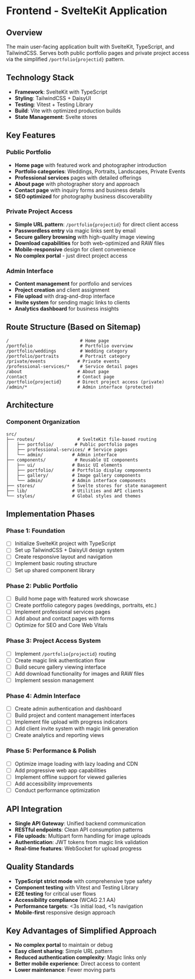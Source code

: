 # Frontend - SvelteKit Application

## Overview
The main user-facing application built with SvelteKit, TypeScript, and TailwindCSS. Serves both public portfolio pages and private project access via the simplified `/portfolio{projectid}` pattern.

## Technology Stack
- **Framework**: SvelteKit with TypeScript
- **Styling**: TailwindCSS + DaisyUI
- **Testing**: Vitest + Testing Library
- **Build**: Vite with optimized production builds
- **State Management**: Svelte stores

## Key Features

### Public Portfolio
- **Home page** with featured work and photographer introduction
- **Portfolio categories**: Weddings, Portraits, Landscapes, Private Events
- **Professional services** pages with detailed offerings
- **About page** with photographer story and approach
- **Contact page** with inquiry forms and business details
- **SEO optimized** for photography business discoverability

### Private Project Access
- **Simple URL pattern**: `/portfolio{projectid}` for direct client access
- **Passwordless entry** via magic links sent by email
- **Secure gallery browsing** with high-quality image viewing
- **Download capabilities** for both web-optimized and RAW files
- **Mobile-responsive** design for client convenience
- **No complex portal** - just direct project access

### Admin Interface
- **Content management** for portfolio and services
- **Project creation** and client assignment
- **File upload** with drag-and-drop interface
- **Invite system** for sending magic links to clients
- **Analytics dashboard** for business insights

## Route Structure (Based on Sitemap)
```
/                           # Home page
/portfolio                  # Portfolio overview
/portfolio/weddings         # Wedding category
/portfolio/portraits        # Portrait category
/private/events            # Private events
/professional-services/*    # Service detail pages
/about                     # About page
/contact                   # Contact page
/portfolio{projectid}      # Direct project access (private)
/admin/*                   # Admin interface (protected)
```

## Architecture

### Component Organization
```
src/
├── routes/                # SvelteKit file-based routing
│   ├── portfolio/        # Public portfolio pages
│   ├── professional-services/ # Service pages
│   └── admin/           # Admin interface
├── components/           # Reusable UI components
│   ├── ui/              # Basic UI elements
│   ├── portfolio/       # Portfolio display components
│   ├── gallery/         # Image gallery components
│   └── admin/           # Admin interface components
├── stores/              # Svelte stores for state management
├── lib/                 # Utilities and API clients
└── styles/              # Global styles and themes
```

## Implementation Phases

### Phase 1: Foundation
- [ ] Initialize SvelteKit project with TypeScript
- [ ] Set up TailwindCSS + DaisyUI design system
- [ ] Create responsive layout and navigation
- [ ] Implement basic routing structure
- [ ] Set up shared component library

### Phase 2: Public Portfolio
- [ ] Build home page with featured work showcase
- [ ] Create portfolio category pages (weddings, portraits, etc.)
- [ ] Implement professional services pages
- [ ] Add about and contact pages with forms
- [ ] Optimize for SEO and Core Web Vitals

### Phase 3: Project Access System
- [ ] Implement `/portfolio{projectid}` routing
- [ ] Create magic link authentication flow
- [ ] Build secure gallery viewing interface
- [ ] Add download functionality for images and RAW files
- [ ] Implement session management

### Phase 4: Admin Interface
- [ ] Create admin authentication and dashboard
- [ ] Build project and content management interfaces
- [ ] Implement file upload with progress indicators
- [ ] Add client invite system with magic link generation
- [ ] Create analytics and reporting views

### Phase 5: Performance & Polish
- [ ] Optimize image loading with lazy loading and CDN
- [ ] Add progressive web app capabilities
- [ ] Implement offline support for viewed galleries
- [ ] Add accessibility improvements
- [ ] Conduct performance optimization

## API Integration
- **Single API Gateway**: Unified backend communication
- **RESTful endpoints**: Clean API consumption patterns
- **File uploads**: Multipart form handling for image uploads
- **Authentication**: JWT tokens from magic link validation
- **Real-time features**: WebSocket for upload progress

## Quality Standards
- **TypeScript strict mode** with comprehensive type safety
- **Component testing** with Vitest and Testing Library
- **E2E testing** for critical user flows
- **Accessibility compliance** (WCAG 2.1 AA)
- **Performance targets**: <3s initial load, <1s navigation
- **Mobile-first** responsive design approach

## Key Advantages of Simplified Approach
- **No complex portal** to maintain or debug
- **Easy client sharing**: Simple URL pattern
- **Reduced authentication complexity**: Magic links only
- **Better mobile experience**: Direct access to content
- **Lower maintenance**: Fewer moving parts
